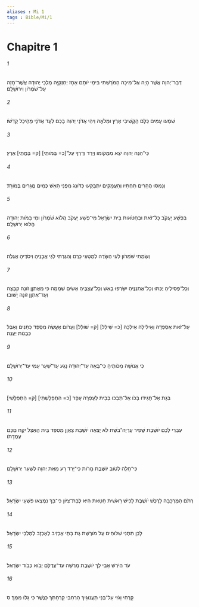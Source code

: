 ```yaml
---
aliases : Mi 1
tags : Bible/Mi/1
---
```


# Chapitre 1

###### 1
דְּבַר־יְהוָה אֲשֶׁר הָיָה אֶל־מִיכָה הַמֹּרַשְׁתִּי בִּימֵי יֹותָם אָחָז יְחִזְקִיָּה מַלְכֵי יְהוּדָה אֲשֶׁר־חָזָה עַל־שֹׁמְרֹון וִירוּשָׁלִָם׃
###### 2
שִׁמְעוּ עַמִּים כֻּלָּם הַקְשִׁיבִי אֶרֶץ וּמְלֹאָהּ וִיהִי אֲדֹנָי יְהוִה בָּכֶם לְעֵד אֲדֹנָי מֵהֵיכַל קָדְשֹׁו׃
###### 3
כִּי־הִנֵּה יְהוָה יֹצֵא מִמְּקֹומֹו וְיָרַד וְדָרַךְ עַל־[כ= בָּמֹותֵי] [ק= בָּמֳתֵי] אָרֶץ׃
###### 4
וְנָמַסּוּ הֶהָרִים תַּחְתָּיו וְהָעֲמָקִים יִתְבַּקָּעוּ כַּדֹּונַג מִפְּנֵי הָאֵשׁ כְּמַיִם מֻגָּרִים בְּמֹורָד׃
###### 5
בְּפֶשַׁע יַעֲקֹב כָּל־זֹאת וּבְחַטֹּאות בֵּית יִשְׂרָאֵל מִי־פֶשַׁע יַעֲקֹב הֲלֹוא שֹׁמְרֹון וּמִי בָּמֹות יְהוּדָה הֲלֹוא יְרוּשָׁלִָם׃
###### 6
וְשַׂמְתִּי שֹׁמְרֹון לְעִי הַשָּׂדֶה לְמַטָּעֵי כָרֶם וְהִגַּרְתִּי לַגַּי אֲבָנֶיהָ וִיסֹדֶיהָ אֲגַלֶּה׃
###### 7
וְכָל־פְּסִילֶיהָ יֻכַּתּוּ וְכָל־אֶתְנַנֶּיהָ יִשָּׂרְפוּ בָאֵשׁ וְכָל־עֲצַבֶּיהָ אָשִׂים שְׁמָמָה כִּי מֵאֶתְןַן זֹונָה קִבָּצָה וְעַד־אֶתְןַן זֹונָה יָשׁוּבוּ׃
###### 8
עַל־זֹאת אֶסְפְּדָה וְאֵילִילָה אֵילְכָה [כ= שִׁילַל] [ק= שֹׁולָל] וְעָרֹום אֶעֱשֶׂה מִסְפֵּד כַּתַּנִּים וְאֵבֶל כִּבְנֹות יַעֲנָה׃
###### 9
כִּי אֲנוּשָׁה מַכֹּותֶיהָ כִּי־בָאָה עַד־יְהוּדָה נָגַע עַד־שַׁעַר עַמִּי עַד־יְרוּשָׁלִָם׃
###### 10
בְּגַת אַל־תַּגִּידוּ בָּכֹו אַל־תִּבְכּוּ בְּבֵית לְעַפְרָה עָפָר [כ= הִתְפַּלָּשְׁתִּי] [ק= הִתְפַּלָּשִׁי]׃
###### 11
עִבְרִי לָכֶם יֹושֶׁבֶת שָׁפִיר עֶרְיָה־בֹשֶׁת לֹא יָצְאָה יֹושֶׁבֶת צַאֲןָן מִסְפַּד בֵּית הָאֵצֶל יִקַּח םִכֶּם עֶמְדָּתֹו׃
###### 12
כִּי־חָלָה לְטֹוב יֹושֶׁבֶת מָרֹות כִּי־יָרַד רָע מֵאֵת יְהוָה לְשַׁעַר יְרוּשָׁלִָם׃
###### 13
רְתֹם הַמֶּרְכָּבָה לָרֶכֶשׁ יֹושֶׁבֶת לָכִישׁ רֵאשִׁית חַטָּאת הִיא לְבַת־צִיֹּון כִּי־בָךְ נִמְצְאוּ פִּשְׁעֵי יִשְׂרָאֵל׃
###### 14
לָכֵן תִּתְּנִי שִׁלּוּחִים עַל מֹורֶשֶׁת גַּת בָּתֵּי אַכְזִיב לְאַכְזָב לְמַלְכֵי יִשְׂרָאֵל׃
###### 15
עֹד הַיֹּרֵשׁ אָבִי לָךְ יֹושֶׁבֶת מָרֵשָׁה עַד־עֲדֻלָּם יָבֹוא כְּבֹוד יִשְׂרָאֵל׃
###### 16
קָרְחִי וָגֹזִּי עַל־בְּנֵי תַּעֲנוּגָיִךְ הַרְחִבִי קָרְחָתֵךְ כַּנֶּשֶׁר כִּי גָלוּ מִמֵּךְ׃ ס
